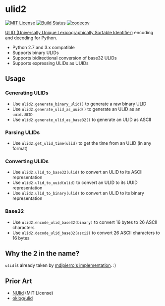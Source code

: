 ulid2
=====

[![MIT License](https://img.shields.io/badge/license-MIT-blue.svg)](https://opensource.org/licenses/MIT)
[![Build Status](https://travis-ci.org/valohai/ulid2.svg?branch=master)](https://travis-ci.org/valohai/ulid2)
[![codecov](https://codecov.io/gh/valohai/ulid2/branch/master/graph/badge.svg)](https://codecov.io/gh/valohai/ulid2)

[ULID (Universally Unique Lexicographically Sortable Identifier)][ulid] encoding and
decoding for Python.

* Python 2.7 and 3.x compatible
* Supports binary ULIDs
* Supports bidirectional conversion of base32 ULIDs
* Supports expressing ULIDs as UUIDs

Usage
-----

### Generating ULIDs

* Use `ulid2.generate_binary_ulid()` to generate a raw binary ULID
* Use `ulid2.generate_ulid_as_uuid()` to generate an ULID as an `uuid.UUID`
* Use `ulid2.generate_ulid_as_base32()` to generate an ULID as ASCII

### Parsing ULIDs

* Use `ulid2.get_ulid_time(ulid)` to get the time from an ULID (in any format)

### Converting ULIDs

* Use `ulid2.ulid_to_base32(ulid)` to convert an ULID to its ASCII representation
* Use `ulid2.ulid_to_uuid(ulid)` to convert an ULID to its UUID representation
* Use `ulid2.ulid_to_binary(ulid)` to convert an ULID to its binary representation

### Base32

* Use `ulid2.encode_ulid_base32(binary)` to convert 16 bytes to 26 ASCII characters
* Use `ulid2.decode_ulid_base32(ascii)` to convert 26 ASCII characters to 16 bytes


Why the 2 in the name?
----------------------

`ulid` is already taken by [mdipierro's implementation][mdi]. :)

Prior Art
---------

* [NUlid](https://github.com/RobThree/NUlid) (MIT License)
* [oklog/ulid](https://github.com/oklog/ulid)

[ulid]: https://github.com/alizain/ulid
[mdi]: https://github.com/mdipierro/ulid

